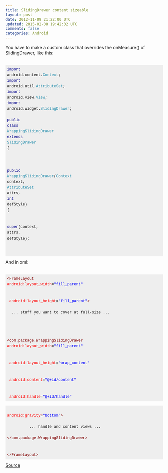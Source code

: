 ```yaml
---
title: SlidingDrawer content sizeable
layout: post
date: 2012-11-09 21:22:00 UTC
updated: 2015-02-08 19:42:32 UTC
comments: false
categories: Android
---
```

You have to make a custom class that overrides the onMeasure() of SlidingDrawer, like this:<br /><br /><pre class="default prettyprint" style="background-color: #eeeeee; border: 0px; font-family: Consolas, Menlo, Monaco, 'Lucida Console', 'Liberation Mono', 'DejaVu Sans Mono', 'Bitstream Vera Sans Mono', 'Courier New', monospace, serif; font-size: 14px; line-height: 18px; margin-bottom: 10px; max-height: 600px; overflow: auto; padding: 5px; text-align: left; vertical-align: baseline; width: auto;"><code style="border: 0px; font-family: Consolas, Menlo, Monaco, 'Lucida Console', 'Liberation Mono', 'DejaVu Sans Mono', 'Bitstream Vera Sans Mono', 'Courier New', monospace, serif; margin: 0px; padding: 0px; vertical-align: baseline;"><span class="kwd" style="background-color: transparent; border: 0px; color: darkblue; margin: 0px; padding: 0px; vertical-align: baseline;">import</span><span class="pln" style="background-color: transparent; border: 0px; margin: 0px; padding: 0px; vertical-align: baseline;"> android</span><span class="pun" style="background-color: transparent; border: 0px; margin: 0px; padding: 0px; vertical-align: baseline;">.</span><span class="pln" style="background-color: transparent; border: 0px; margin: 0px; padding: 0px; vertical-align: baseline;">content</span><span class="pun" style="background-color: transparent; border: 0px; margin: 0px; padding: 0px; vertical-align: baseline;">.</span><span class="typ" style="background-color: transparent; border: 0px; color: #2b91af; margin: 0px; padding: 0px; vertical-align: baseline;">Context</span><span class="pun" style="background-color: transparent; border: 0px; margin: 0px; padding: 0px; vertical-align: baseline;">;</span><span class="pln" style="background-color: transparent; border: 0px; margin: 0px; padding: 0px; vertical-align: baseline;"><br /></span><span class="kwd" style="background-color: transparent; border: 0px; color: darkblue; margin: 0px; padding: 0px; vertical-align: baseline;">import</span><span class="pln" style="background-color: transparent; border: 0px; margin: 0px; padding: 0px; vertical-align: baseline;"> android</span><span class="pun" style="background-color: transparent; border: 0px; margin: 0px; padding: 0px; vertical-align: baseline;">.</span><span class="pln" style="background-color: transparent; border: 0px; margin: 0px; padding: 0px; vertical-align: baseline;">util</span><span class="pun" style="background-color: transparent; border: 0px; margin: 0px; padding: 0px; vertical-align: baseline;">.</span><span class="typ" style="background-color: transparent; border: 0px; color: #2b91af; margin: 0px; padding: 0px; vertical-align: baseline;">AttributeSet</span><span class="pun" style="background-color: transparent; border: 0px; margin: 0px; padding: 0px; vertical-align: baseline;">;</span><span class="pln" style="background-color: transparent; border: 0px; margin: 0px; padding: 0px; vertical-align: baseline;"><br /></span><span class="kwd" style="background-color: transparent; border: 0px; color: darkblue; margin: 0px; padding: 0px; vertical-align: baseline;">import</span><span class="pln" style="background-color: transparent; border: 0px; margin: 0px; padding: 0px; vertical-align: baseline;"> android</span><span class="pun" style="background-color: transparent; border: 0px; margin: 0px; padding: 0px; vertical-align: baseline;">.</span><span class="pln" style="background-color: transparent; border: 0px; margin: 0px; padding: 0px; vertical-align: baseline;">view</span><span class="pun" style="background-color: transparent; border: 0px; margin: 0px; padding: 0px; vertical-align: baseline;">.</span><span class="typ" style="background-color: transparent; border: 0px; color: #2b91af; margin: 0px; padding: 0px; vertical-align: baseline;">View</span><span class="pun" style="background-color: transparent; border: 0px; margin: 0px; padding: 0px; vertical-align: baseline;">;</span><span class="pln" style="background-color: transparent; border: 0px; margin: 0px; padding: 0px; vertical-align: baseline;"><br /></span><span class="kwd" style="background-color: transparent; border: 0px; color: darkblue; margin: 0px; padding: 0px; vertical-align: baseline;">import</span><span class="pln" style="background-color: transparent; border: 0px; margin: 0px; padding: 0px; vertical-align: baseline;"> android</span><span class="pun" style="background-color: transparent; border: 0px; margin: 0px; padding: 0px; vertical-align: baseline;">.</span><span class="pln" style="background-color: transparent; border: 0px; margin: 0px; padding: 0px; vertical-align: baseline;">widget</span><span class="pun" style="background-color: transparent; border: 0px; margin: 0px; padding: 0px; vertical-align: baseline;">.</span><span class="typ" style="background-color: transparent; border: 0px; color: #2b91af; margin: 0px; padding: 0px; vertical-align: baseline;">SlidingDrawer</span><span class="pun" style="background-color: transparent; border: 0px; margin: 0px; padding: 0px; vertical-align: baseline;">;</span><span class="pln" style="background-color: transparent; border: 0px; margin: 0px; padding: 0px; vertical-align: baseline;"><br /><br /></span><span class="kwd" style="background-color: transparent; border: 0px; color: darkblue; margin: 0px; padding: 0px; vertical-align: baseline;">public</span><span class="pln" style="background-color: transparent; border: 0px; margin: 0px; padding: 0px; vertical-align: baseline;"> </span><span class="kwd" style="background-color: transparent; border: 0px; color: darkblue; margin: 0px; padding: 0px; vertical-align: baseline;">class</span><span class="pln" style="background-color: transparent; border: 0px; margin: 0px; padding: 0px; vertical-align: baseline;"> </span><span class="typ" style="background-color: transparent; border: 0px; color: #2b91af; margin: 0px; padding: 0px; vertical-align: baseline;">WrappingSlidingDrawer</span><span class="pln" style="background-color: transparent; border: 0px; margin: 0px; padding: 0px; vertical-align: baseline;"> </span><span class="kwd" style="background-color: transparent; border: 0px; color: darkblue; margin: 0px; padding: 0px; vertical-align: baseline;">extends</span><span class="pln" style="background-color: transparent; border: 0px; margin: 0px; padding: 0px; vertical-align: baseline;"> </span><span class="typ" style="background-color: transparent; border: 0px; color: #2b91af; margin: 0px; padding: 0px; vertical-align: baseline;">SlidingDrawer</span><span class="pln" style="background-color: transparent; border: 0px; margin: 0px; padding: 0px; vertical-align: baseline;"> </span><span class="pun" style="background-color: transparent; border: 0px; margin: 0px; padding: 0px; vertical-align: baseline;">{</span><span class="pln" style="background-color: transparent; border: 0px; margin: 0px; padding: 0px; vertical-align: baseline;"><br /><br />&nbsp; &nbsp; </span><span class="kwd" style="background-color: transparent; border: 0px; color: darkblue; margin: 0px; padding: 0px; vertical-align: baseline;">public</span><span class="pln" style="background-color: transparent; border: 0px; margin: 0px; padding: 0px; vertical-align: baseline;"> </span><span class="typ" style="background-color: transparent; border: 0px; color: #2b91af; margin: 0px; padding: 0px; vertical-align: baseline;">WrappingSlidingDrawer</span><span class="pun" style="background-color: transparent; border: 0px; margin: 0px; padding: 0px; vertical-align: baseline;">(</span><span class="typ" style="background-color: transparent; border: 0px; color: #2b91af; margin: 0px; padding: 0px; vertical-align: baseline;">Context</span><span class="pln" style="background-color: transparent; border: 0px; margin: 0px; padding: 0px; vertical-align: baseline;"> context</span><span class="pun" style="background-color: transparent; border: 0px; margin: 0px; padding: 0px; vertical-align: baseline;">,</span><span class="pln" style="background-color: transparent; border: 0px; margin: 0px; padding: 0px; vertical-align: baseline;"> </span><span class="typ" style="background-color: transparent; border: 0px; color: #2b91af; margin: 0px; padding: 0px; vertical-align: baseline;">AttributeSet</span><span class="pln" style="background-color: transparent; border: 0px; margin: 0px; padding: 0px; vertical-align: baseline;"> attrs</span><span class="pun" style="background-color: transparent; border: 0px; margin: 0px; padding: 0px; vertical-align: baseline;">,</span><span class="pln" style="background-color: transparent; border: 0px; margin: 0px; padding: 0px; vertical-align: baseline;"> </span><span class="kwd" style="background-color: transparent; border: 0px; color: darkblue; margin: 0px; padding: 0px; vertical-align: baseline;">int</span><span class="pln" style="background-color: transparent; border: 0px; margin: 0px; padding: 0px; vertical-align: baseline;"> defStyle</span><span class="pun" style="background-color: transparent; border: 0px; margin: 0px; padding: 0px; vertical-align: baseline;">)</span><span class="pln" style="background-color: transparent; border: 0px; margin: 0px; padding: 0px; vertical-align: baseline;"> </span><span class="pun" style="background-color: transparent; border: 0px; margin: 0px; padding: 0px; vertical-align: baseline;">{</span><span class="pln" style="background-color: transparent; border: 0px; margin: 0px; padding: 0px; vertical-align: baseline;"><br />&nbsp; &nbsp; &nbsp; &nbsp; </span><span class="kwd" style="background-color: transparent; border: 0px; color: darkblue; margin: 0px; padding: 0px; vertical-align: baseline;">super</span><span class="pun" style="background-color: transparent; border: 0px; margin: 0px; padding: 0px; vertical-align: baseline;">(</span><span class="pln" style="background-color: transparent; border: 0px; margin: 0px; padding: 0px; vertical-align: baseline;">context</span><span class="pun" style="background-color: transparent; border: 0px; margin: 0px; padding: 0px; vertical-align: baseline;">,</span><span class="pln" style="background-color: transparent; border: 0px; margin: 0px; padding: 0px; vertical-align: baseline;"> attrs</span><span class="pun" style="background-color: transparent; border: 0px; margin: 0px; padding: 0px; vertical-align: baseline;">,</span><span class="pln" style="background-color: transparent; border: 0px; margin: 0px; padding: 0px; vertical-align: baseline;"> defStyle</span><span class="pun" style="background-color: transparent; border: 0px; margin: 0px; padding: 0px; vertical-align: baseline;">);</span><span class="pln" style="background-color: transparent; border: 0px; margin: 0px; padding: 0px; vertical-align: baseline;"><br /><br />&nbsp; &nbsp; &nbsp; &nbsp; </span><span class="kwd" style="background-color: transparent; border: 0px; color: darkblue; margin: 0px; padding: 0px; vertical-align: baseline;">int</span><span class="pln" style="background-color: transparent; border: 0px; margin: 0px; padding: 0px; vertical-align: baseline;"> orientation </span><span class="pun" style="background-color: transparent; border: 0px; margin: 0px; padding: 0px; vertical-align: baseline;">=</span><span class="pln" style="background-color: transparent; border: 0px; margin: 0px; padding: 0px; vertical-align: baseline;"> attrs</span><span class="pun" style="background-color: transparent; border: 0px; margin: 0px; padding: 0px; vertical-align: baseline;">.</span><span class="pln" style="background-color: transparent; border: 0px; margin: 0px; padding: 0px; vertical-align: baseline;">getAttributeIntValue</span><span class="pun" style="background-color: transparent; border: 0px; margin: 0px; padding: 0px; vertical-align: baseline;">(</span><span class="str" style="background-color: transparent; border: 0px; color: maroon; margin: 0px; padding: 0px; vertical-align: baseline;">"android"</span><span class="pun" style="background-color: transparent; border: 0px; margin: 0px; padding: 0px; vertical-align: baseline;">,</span><span class="pln" style="background-color: transparent; border: 0px; margin: 0px; padding: 0px; vertical-align: baseline;"> </span><span class="str" style="background-color: transparent; border: 0px; color: maroon; margin: 0px; padding: 0px; vertical-align: baseline;">"orientation"</span><span class="pun" style="background-color: transparent; border: 0px; margin: 0px; padding: 0px; vertical-align: baseline;">,</span><span class="pln" style="background-color: transparent; border: 0px; margin: 0px; padding: 0px; vertical-align: baseline;"> ORIENTATION_VERTICAL</span><span class="pun" style="background-color: transparent; border: 0px; margin: 0px; padding: 0px; vertical-align: baseline;">);</span><span class="pln" style="background-color: transparent; border: 0px; margin: 0px; padding: 0px; vertical-align: baseline;"><br />&nbsp; &nbsp; &nbsp; &nbsp; mTopOffset </span><span class="pun" style="background-color: transparent; border: 0px; margin: 0px; padding: 0px; vertical-align: baseline;">=</span><span class="pln" style="background-color: transparent; border: 0px; margin: 0px; padding: 0px; vertical-align: baseline;"> attrs</span><span class="pun" style="background-color: transparent; border: 0px; margin: 0px; padding: 0px; vertical-align: baseline;">.</span><span class="pln" style="background-color: transparent; border: 0px; margin: 0px; padding: 0px; vertical-align: baseline;">getAttributeIntValue</span><span class="pun" style="background-color: transparent; border: 0px; margin: 0px; padding: 0px; vertical-align: baseline;">(</span><span class="str" style="background-color: transparent; border: 0px; color: maroon; margin: 0px; padding: 0px; vertical-align: baseline;">"android"</span><span class="pun" style="background-color: transparent; border: 0px; margin: 0px; padding: 0px; vertical-align: baseline;">,</span><span class="pln" style="background-color: transparent; border: 0px; margin: 0px; padding: 0px; vertical-align: baseline;"> </span><span class="str" style="background-color: transparent; border: 0px; color: maroon; margin: 0px; padding: 0px; vertical-align: baseline;">"topOffset"</span><span class="pun" style="background-color: transparent; border: 0px; margin: 0px; padding: 0px; vertical-align: baseline;">,</span><span class="pln" style="background-color: transparent; border: 0px; margin: 0px; padding: 0px; vertical-align: baseline;"> </span><span class="lit" style="background-color: transparent; border: 0px; color: maroon; margin: 0px; padding: 0px; vertical-align: baseline;">0</span><span class="pun" style="background-color: transparent; border: 0px; margin: 0px; padding: 0px; vertical-align: baseline;">);</span><span class="pln" style="background-color: transparent; border: 0px; margin: 0px; padding: 0px; vertical-align: baseline;"><br />&nbsp; &nbsp; &nbsp; &nbsp; mVertical </span><span class="pun" style="background-color: transparent; border: 0px; margin: 0px; padding: 0px; vertical-align: baseline;">=</span><span class="pln" style="background-color: transparent; border: 0px; margin: 0px; padding: 0px; vertical-align: baseline;"> </span><span class="pun" style="background-color: transparent; border: 0px; margin: 0px; padding: 0px; vertical-align: baseline;">(</span><span class="pln" style="background-color: transparent; border: 0px; margin: 0px; padding: 0px; vertical-align: baseline;">orientation </span><span class="pun" style="background-color: transparent; border: 0px; margin: 0px; padding: 0px; vertical-align: baseline;">==</span><span class="pln" style="background-color: transparent; border: 0px; margin: 0px; padding: 0px; vertical-align: baseline;"> </span><span class="typ" style="background-color: transparent; border: 0px; color: #2b91af; margin: 0px; padding: 0px; vertical-align: baseline;">SlidingDrawer</span><span class="pun" style="background-color: transparent; border: 0px; margin: 0px; padding: 0px; vertical-align: baseline;">.</span><span class="pln" style="background-color: transparent; border: 0px; margin: 0px; padding: 0px; vertical-align: baseline;">ORIENTATION_VERTICAL</span><span class="pun" style="background-color: transparent; border: 0px; margin: 0px; padding: 0px; vertical-align: baseline;">);</span><span class="pln" style="background-color: transparent; border: 0px; margin: 0px; padding: 0px; vertical-align: baseline;"><br />&nbsp; &nbsp; </span><span class="pun" style="background-color: transparent; border: 0px; margin: 0px; padding: 0px; vertical-align: baseline;">}</span><span class="pln" style="background-color: transparent; border: 0px; margin: 0px; padding: 0px; vertical-align: baseline;"><br /><br />&nbsp; &nbsp; </span><span class="kwd" style="background-color: transparent; border: 0px; color: darkblue; margin: 0px; padding: 0px; vertical-align: baseline;">public</span><span class="pln" style="background-color: transparent; border: 0px; margin: 0px; padding: 0px; vertical-align: baseline;"> </span><span class="typ" style="background-color: transparent; border: 0px; color: #2b91af; margin: 0px; padding: 0px; vertical-align: baseline;">WrappingSlidingDrawer</span><span class="pun" style="background-color: transparent; border: 0px; margin: 0px; padding: 0px; vertical-align: baseline;">(</span><span class="typ" style="background-color: transparent; border: 0px; color: #2b91af; margin: 0px; padding: 0px; vertical-align: baseline;">Context</span><span class="pln" style="background-color: transparent; border: 0px; margin: 0px; padding: 0px; vertical-align: baseline;"> context</span><span class="pun" style="background-color: transparent; border: 0px; margin: 0px; padding: 0px; vertical-align: baseline;">,</span><span class="pln" style="background-color: transparent; border: 0px; margin: 0px; padding: 0px; vertical-align: baseline;"> </span><span class="typ" style="background-color: transparent; border: 0px; color: #2b91af; margin: 0px; padding: 0px; vertical-align: baseline;">AttributeSet</span><span class="pln" style="background-color: transparent; border: 0px; margin: 0px; padding: 0px; vertical-align: baseline;"> attrs</span><span class="pun" style="background-color: transparent; border: 0px; margin: 0px; padding: 0px; vertical-align: baseline;">)</span><span class="pln" style="background-color: transparent; border: 0px; margin: 0px; padding: 0px; vertical-align: baseline;"> </span><span class="pun" style="background-color: transparent; border: 0px; margin: 0px; padding: 0px; vertical-align: baseline;">{</span><span class="pln" style="background-color: transparent; border: 0px; margin: 0px; padding: 0px; vertical-align: baseline;"><br />&nbsp; &nbsp; &nbsp; &nbsp; </span><span class="kwd" style="background-color: transparent; border: 0px; color: darkblue; margin: 0px; padding: 0px; vertical-align: baseline;">super</span><span class="pun" style="background-color: transparent; border: 0px; margin: 0px; padding: 0px; vertical-align: baseline;">(</span><span class="pln" style="background-color: transparent; border: 0px; margin: 0px; padding: 0px; vertical-align: baseline;">context</span><span class="pun" style="background-color: transparent; border: 0px; margin: 0px; padding: 0px; vertical-align: baseline;">,</span><span class="pln" style="background-color: transparent; border: 0px; margin: 0px; padding: 0px; vertical-align: baseline;"> attrs</span><span class="pun" style="background-color: transparent; border: 0px; margin: 0px; padding: 0px; vertical-align: baseline;">);</span><span class="pln" style="background-color: transparent; border: 0px; margin: 0px; padding: 0px; vertical-align: baseline;"><br /><br />&nbsp; &nbsp; &nbsp; &nbsp; </span><span class="kwd" style="background-color: transparent; border: 0px; color: darkblue; margin: 0px; padding: 0px; vertical-align: baseline;">int</span><span class="pln" style="background-color: transparent; border: 0px; margin: 0px; padding: 0px; vertical-align: baseline;"> orientation </span><span class="pun" style="background-color: transparent; border: 0px; margin: 0px; padding: 0px; vertical-align: baseline;">=</span><span class="pln" style="background-color: transparent; border: 0px; margin: 0px; padding: 0px; vertical-align: baseline;"> attrs</span><span class="pun" style="background-color: transparent; border: 0px; margin: 0px; padding: 0px; vertical-align: baseline;">.</span><span class="pln" style="background-color: transparent; border: 0px; margin: 0px; padding: 0px; vertical-align: baseline;">getAttributeIntValue</span><span class="pun" style="background-color: transparent; border: 0px; margin: 0px; padding: 0px; vertical-align: baseline;">(</span><span class="str" style="background-color: transparent; border: 0px; color: maroon; margin: 0px; padding: 0px; vertical-align: baseline;">"android"</span><span class="pun" style="background-color: transparent; border: 0px; margin: 0px; padding: 0px; vertical-align: baseline;">,</span><span class="pln" style="background-color: transparent; border: 0px; margin: 0px; padding: 0px; vertical-align: baseline;"> </span><span class="str" style="background-color: transparent; border: 0px; color: maroon; margin: 0px; padding: 0px; vertical-align: baseline;">"orientation"</span><span class="pun" style="background-color: transparent; border: 0px; margin: 0px; padding: 0px; vertical-align: baseline;">,</span><span class="pln" style="background-color: transparent; border: 0px; margin: 0px; padding: 0px; vertical-align: baseline;"> ORIENTATION_VERTICAL</span><span class="pun" style="background-color: transparent; border: 0px; margin: 0px; padding: 0px; vertical-align: baseline;">);</span><span class="pln" style="background-color: transparent; border: 0px; margin: 0px; padding: 0px; vertical-align: baseline;"><br />&nbsp; &nbsp; &nbsp; &nbsp; mTopOffset </span><span class="pun" style="background-color: transparent; border: 0px; margin: 0px; padding: 0px; vertical-align: baseline;">=</span><span class="pln" style="background-color: transparent; border: 0px; margin: 0px; padding: 0px; vertical-align: baseline;"> attrs</span><span class="pun" style="background-color: transparent; border: 0px; margin: 0px; padding: 0px; vertical-align: baseline;">.</span><span class="pln" style="background-color: transparent; border: 0px; margin: 0px; padding: 0px; vertical-align: baseline;">getAttributeIntValue</span><span class="pun" style="background-color: transparent; border: 0px; margin: 0px; padding: 0px; vertical-align: baseline;">(</span><span class="str" style="background-color: transparent; border: 0px; color: maroon; margin: 0px; padding: 0px; vertical-align: baseline;">"android"</span><span class="pun" style="background-color: transparent; border: 0px; margin: 0px; padding: 0px; vertical-align: baseline;">,</span><span class="pln" style="background-color: transparent; border: 0px; margin: 0px; padding: 0px; vertical-align: baseline;"> </span><span class="str" style="background-color: transparent; border: 0px; color: maroon; margin: 0px; padding: 0px; vertical-align: baseline;">"topOffset"</span><span class="pun" style="background-color: transparent; border: 0px; margin: 0px; padding: 0px; vertical-align: baseline;">,</span><span class="pln" style="background-color: transparent; border: 0px; margin: 0px; padding: 0px; vertical-align: baseline;"> </span><span class="lit" style="background-color: transparent; border: 0px; color: maroon; margin: 0px; padding: 0px; vertical-align: baseline;">0</span><span class="pun" style="background-color: transparent; border: 0px; margin: 0px; padding: 0px; vertical-align: baseline;">);</span><span class="pln" style="background-color: transparent; border: 0px; margin: 0px; padding: 0px; vertical-align: baseline;"><br />&nbsp; &nbsp; &nbsp; &nbsp; mVertical </span><span class="pun" style="background-color: transparent; border: 0px; margin: 0px; padding: 0px; vertical-align: baseline;">=</span><span class="pln" style="background-color: transparent; border: 0px; margin: 0px; padding: 0px; vertical-align: baseline;"> </span><span class="pun" style="background-color: transparent; border: 0px; margin: 0px; padding: 0px; vertical-align: baseline;">(</span><span class="pln" style="background-color: transparent; border: 0px; margin: 0px; padding: 0px; vertical-align: baseline;">orientation </span><span class="pun" style="background-color: transparent; border: 0px; margin: 0px; padding: 0px; vertical-align: baseline;">==</span><span class="pln" style="background-color: transparent; border: 0px; margin: 0px; padding: 0px; vertical-align: baseline;"> </span><span class="typ" style="background-color: transparent; border: 0px; color: #2b91af; margin: 0px; padding: 0px; vertical-align: baseline;">SlidingDrawer</span><span class="pun" style="background-color: transparent; border: 0px; margin: 0px; padding: 0px; vertical-align: baseline;">.</span><span class="pln" style="background-color: transparent; border: 0px; margin: 0px; padding: 0px; vertical-align: baseline;">ORIENTATION_VERTICAL</span><span class="pun" style="background-color: transparent; border: 0px; margin: 0px; padding: 0px; vertical-align: baseline;">);</span><span class="pln" style="background-color: transparent; border: 0px; margin: 0px; padding: 0px; vertical-align: baseline;"><br />&nbsp; &nbsp; </span><span class="pun" style="background-color: transparent; border: 0px; margin: 0px; padding: 0px; vertical-align: baseline;">}</span><span class="pln" style="background-color: transparent; border: 0px; margin: 0px; padding: 0px; vertical-align: baseline;"><br /><br />&nbsp; &nbsp; </span><span class="lit" style="background-color: transparent; border: 0px; color: maroon; margin: 0px; padding: 0px; vertical-align: baseline;">@Override</span><span class="pln" style="background-color: transparent; border: 0px; margin: 0px; padding: 0px; vertical-align: baseline;"><br />&nbsp; &nbsp; </span><span class="kwd" style="background-color: transparent; border: 0px; color: darkblue; margin: 0px; padding: 0px; vertical-align: baseline;">protected</span><span class="pln" style="background-color: transparent; border: 0px; margin: 0px; padding: 0px; vertical-align: baseline;"> </span><span class="kwd" style="background-color: transparent; border: 0px; color: darkblue; margin: 0px; padding: 0px; vertical-align: baseline;">void</span><span class="pln" style="background-color: transparent; border: 0px; margin: 0px; padding: 0px; vertical-align: baseline;"> onMeasure</span><span class="pun" style="background-color: transparent; border: 0px; margin: 0px; padding: 0px; vertical-align: baseline;">(</span><span class="kwd" style="background-color: transparent; border: 0px; color: darkblue; margin: 0px; padding: 0px; vertical-align: baseline;">int</span><span class="pln" style="background-color: transparent; border: 0px; margin: 0px; padding: 0px; vertical-align: baseline;"> widthMeasureSpec</span><span class="pun" style="background-color: transparent; border: 0px; margin: 0px; padding: 0px; vertical-align: baseline;">,</span><span class="pln" style="background-color: transparent; border: 0px; margin: 0px; padding: 0px; vertical-align: baseline;"> </span><span class="kwd" style="background-color: transparent; border: 0px; color: darkblue; margin: 0px; padding: 0px; vertical-align: baseline;">int</span><span class="pln" style="background-color: transparent; border: 0px; margin: 0px; padding: 0px; vertical-align: baseline;"> heightMeasureSpec</span><span class="pun" style="background-color: transparent; border: 0px; margin: 0px; padding: 0px; vertical-align: baseline;">)</span><span class="pln" style="background-color: transparent; border: 0px; margin: 0px; padding: 0px; vertical-align: baseline;"> </span><span class="pun" style="background-color: transparent; border: 0px; margin: 0px; padding: 0px; vertical-align: baseline;">{</span><span class="pln" style="background-color: transparent; border: 0px; margin: 0px; padding: 0px; vertical-align: baseline;"><br /><br />&nbsp; &nbsp; &nbsp; &nbsp; </span><span class="kwd" style="background-color: transparent; border: 0px; color: darkblue; margin: 0px; padding: 0px; vertical-align: baseline;">int</span><span class="pln" style="background-color: transparent; border: 0px; margin: 0px; padding: 0px; vertical-align: baseline;"> widthSpecMode </span><span class="pun" style="background-color: transparent; border: 0px; margin: 0px; padding: 0px; vertical-align: baseline;">=</span><span class="pln" style="background-color: transparent; border: 0px; margin: 0px; padding: 0px; vertical-align: baseline;"> </span><span class="typ" style="background-color: transparent; border: 0px; color: #2b91af; margin: 0px; padding: 0px; vertical-align: baseline;">MeasureSpec</span><span class="pun" style="background-color: transparent; border: 0px; margin: 0px; padding: 0px; vertical-align: baseline;">.</span><span class="pln" style="background-color: transparent; border: 0px; margin: 0px; padding: 0px; vertical-align: baseline;">getMode</span><span class="pun" style="background-color: transparent; border: 0px; margin: 0px; padding: 0px; vertical-align: baseline;">(</span><span class="pln" style="background-color: transparent; border: 0px; margin: 0px; padding: 0px; vertical-align: baseline;">widthMeasureSpec</span><span class="pun" style="background-color: transparent; border: 0px; margin: 0px; padding: 0px; vertical-align: baseline;">);</span><span class="pln" style="background-color: transparent; border: 0px; margin: 0px; padding: 0px; vertical-align: baseline;"><br />&nbsp; &nbsp; &nbsp; &nbsp; </span><span class="kwd" style="background-color: transparent; border: 0px; color: darkblue; margin: 0px; padding: 0px; vertical-align: baseline;">int</span><span class="pln" style="background-color: transparent; border: 0px; margin: 0px; padding: 0px; vertical-align: baseline;"> widthSpecSize </span><span class="pun" style="background-color: transparent; border: 0px; margin: 0px; padding: 0px; vertical-align: baseline;">=</span><span class="pln" style="background-color: transparent; border: 0px; margin: 0px; padding: 0px; vertical-align: baseline;"> &nbsp;</span><span class="typ" style="background-color: transparent; border: 0px; color: #2b91af; margin: 0px; padding: 0px; vertical-align: baseline;">MeasureSpec</span><span class="pun" style="background-color: transparent; border: 0px; margin: 0px; padding: 0px; vertical-align: baseline;">.</span><span class="pln" style="background-color: transparent; border: 0px; margin: 0px; padding: 0px; vertical-align: baseline;">getSize</span><span class="pun" style="background-color: transparent; border: 0px; margin: 0px; padding: 0px; vertical-align: baseline;">(</span><span class="pln" style="background-color: transparent; border: 0px; margin: 0px; padding: 0px; vertical-align: baseline;">widthMeasureSpec</span><span class="pun" style="background-color: transparent; border: 0px; margin: 0px; padding: 0px; vertical-align: baseline;">);</span><span class="pln" style="background-color: transparent; border: 0px; margin: 0px; padding: 0px; vertical-align: baseline;"><br /><br />&nbsp; &nbsp; &nbsp; &nbsp; </span><span class="kwd" style="background-color: transparent; border: 0px; color: darkblue; margin: 0px; padding: 0px; vertical-align: baseline;">int</span><span class="pln" style="background-color: transparent; border: 0px; margin: 0px; padding: 0px; vertical-align: baseline;"> heightSpecMode </span><span class="pun" style="background-color: transparent; border: 0px; margin: 0px; padding: 0px; vertical-align: baseline;">=</span><span class="pln" style="background-color: transparent; border: 0px; margin: 0px; padding: 0px; vertical-align: baseline;"> </span><span class="typ" style="background-color: transparent; border: 0px; color: #2b91af; margin: 0px; padding: 0px; vertical-align: baseline;">MeasureSpec</span><span class="pun" style="background-color: transparent; border: 0px; margin: 0px; padding: 0px; vertical-align: baseline;">.</span><span class="pln" style="background-color: transparent; border: 0px; margin: 0px; padding: 0px; vertical-align: baseline;">getMode</span><span class="pun" style="background-color: transparent; border: 0px; margin: 0px; padding: 0px; vertical-align: baseline;">(</span><span class="pln" style="background-color: transparent; border: 0px; margin: 0px; padding: 0px; vertical-align: baseline;">heightMeasureSpec</span><span class="pun" style="background-color: transparent; border: 0px; margin: 0px; padding: 0px; vertical-align: baseline;">);</span><span class="pln" style="background-color: transparent; border: 0px; margin: 0px; padding: 0px; vertical-align: baseline;"><br />&nbsp; &nbsp; &nbsp; &nbsp; </span><span class="kwd" style="background-color: transparent; border: 0px; color: darkblue; margin: 0px; padding: 0px; vertical-align: baseline;">int</span><span class="pln" style="background-color: transparent; border: 0px; margin: 0px; padding: 0px; vertical-align: baseline;"> heightSpecSize </span><span class="pun" style="background-color: transparent; border: 0px; margin: 0px; padding: 0px; vertical-align: baseline;">=</span><span class="pln" style="background-color: transparent; border: 0px; margin: 0px; padding: 0px; vertical-align: baseline;"> &nbsp;</span><span class="typ" style="background-color: transparent; border: 0px; color: #2b91af; margin: 0px; padding: 0px; vertical-align: baseline;">MeasureSpec</span><span class="pun" style="background-color: transparent; border: 0px; margin: 0px; padding: 0px; vertical-align: baseline;">.</span><span class="pln" style="background-color: transparent; border: 0px; margin: 0px; padding: 0px; vertical-align: baseline;">getSize</span><span class="pun" style="background-color: transparent; border: 0px; margin: 0px; padding: 0px; vertical-align: baseline;">(</span><span class="pln" style="background-color: transparent; border: 0px; margin: 0px; padding: 0px; vertical-align: baseline;">heightMeasureSpec</span><span class="pun" style="background-color: transparent; border: 0px; margin: 0px; padding: 0px; vertical-align: baseline;">);</span><span class="pln" style="background-color: transparent; border: 0px; margin: 0px; padding: 0px; vertical-align: baseline;"><br /><br />&nbsp; &nbsp; &nbsp; &nbsp; </span><span class="kwd" style="background-color: transparent; border: 0px; color: darkblue; margin: 0px; padding: 0px; vertical-align: baseline;">if</span><span class="pln" style="background-color: transparent; border: 0px; margin: 0px; padding: 0px; vertical-align: baseline;"> </span><span class="pun" style="background-color: transparent; border: 0px; margin: 0px; padding: 0px; vertical-align: baseline;">(</span><span class="pln" style="background-color: transparent; border: 0px; margin: 0px; padding: 0px; vertical-align: baseline;">widthSpecMode </span><span class="pun" style="background-color: transparent; border: 0px; margin: 0px; padding: 0px; vertical-align: baseline;">==</span><span class="pln" style="background-color: transparent; border: 0px; margin: 0px; padding: 0px; vertical-align: baseline;"> </span><span class="typ" style="background-color: transparent; border: 0px; color: #2b91af; margin: 0px; padding: 0px; vertical-align: baseline;">MeasureSpec</span><span class="pun" style="background-color: transparent; border: 0px; margin: 0px; padding: 0px; vertical-align: baseline;">.</span><span class="pln" style="background-color: transparent; border: 0px; margin: 0px; padding: 0px; vertical-align: baseline;">UNSPECIFIED </span><span class="pun" style="background-color: transparent; border: 0px; margin: 0px; padding: 0px; vertical-align: baseline;">||</span><span class="pln" style="background-color: transparent; border: 0px; margin: 0px; padding: 0px; vertical-align: baseline;"> heightSpecMode </span><span class="pun" style="background-color: transparent; border: 0px; margin: 0px; padding: 0px; vertical-align: baseline;">==</span><span class="pln" style="background-color: transparent; border: 0px; margin: 0px; padding: 0px; vertical-align: baseline;"> </span><span class="typ" style="background-color: transparent; border: 0px; color: #2b91af; margin: 0px; padding: 0px; vertical-align: baseline;">MeasureSpec</span><span class="pun" style="background-color: transparent; border: 0px; margin: 0px; padding: 0px; vertical-align: baseline;">.</span><span class="pln" style="background-color: transparent; border: 0px; margin: 0px; padding: 0px; vertical-align: baseline;">UNSPECIFIED</span><span class="pun" style="background-color: transparent; border: 0px; margin: 0px; padding: 0px; vertical-align: baseline;">)</span><span class="pln" style="background-color: transparent; border: 0px; margin: 0px; padding: 0px; vertical-align: baseline;"> </span><span class="pun" style="background-color: transparent; border: 0px; margin: 0px; padding: 0px; vertical-align: baseline;">{</span><span class="pln" style="background-color: transparent; border: 0px; margin: 0px; padding: 0px; vertical-align: baseline;"><br />&nbsp; &nbsp; &nbsp; &nbsp; &nbsp; &nbsp; </span><span class="kwd" style="background-color: transparent; border: 0px; color: darkblue; margin: 0px; padding: 0px; vertical-align: baseline;">throw</span><span class="pln" style="background-color: transparent; border: 0px; margin: 0px; padding: 0px; vertical-align: baseline;"> </span><span class="kwd" style="background-color: transparent; border: 0px; color: darkblue; margin: 0px; padding: 0px; vertical-align: baseline;">new</span><span class="pln" style="background-color: transparent; border: 0px; margin: 0px; padding: 0px; vertical-align: baseline;"> </span><span class="typ" style="background-color: transparent; border: 0px; color: #2b91af; margin: 0px; padding: 0px; vertical-align: baseline;">RuntimeException</span><span class="pun" style="background-color: transparent; border: 0px; margin: 0px; padding: 0px; vertical-align: baseline;">(</span><span class="str" style="background-color: transparent; border: 0px; color: maroon; margin: 0px; padding: 0px; vertical-align: baseline;">"SlidingDrawer cannot have UNSPECIFIED dimensions"</span><span class="pun" style="background-color: transparent; border: 0px; margin: 0px; padding: 0px; vertical-align: baseline;">);</span><span class="pln" style="background-color: transparent; border: 0px; margin: 0px; padding: 0px; vertical-align: baseline;"><br />&nbsp; &nbsp; &nbsp; &nbsp; </span><span class="pun" style="background-color: transparent; border: 0px; margin: 0px; padding: 0px; vertical-align: baseline;">}</span><span class="pln" style="background-color: transparent; border: 0px; margin: 0px; padding: 0px; vertical-align: baseline;"><br /><br />&nbsp; &nbsp; &nbsp; &nbsp; </span><span class="kwd" style="background-color: transparent; border: 0px; color: darkblue; margin: 0px; padding: 0px; vertical-align: baseline;">final</span><span class="pln" style="background-color: transparent; border: 0px; margin: 0px; padding: 0px; vertical-align: baseline;"> </span><span class="typ" style="background-color: transparent; border: 0px; color: #2b91af; margin: 0px; padding: 0px; vertical-align: baseline;">View</span><span class="pln" style="background-color: transparent; border: 0px; margin: 0px; padding: 0px; vertical-align: baseline;"> handle </span><span class="pun" style="background-color: transparent; border: 0px; margin: 0px; padding: 0px; vertical-align: baseline;">=</span><span class="pln" style="background-color: transparent; border: 0px; margin: 0px; padding: 0px; vertical-align: baseline;"> getHandle</span><span class="pun" style="background-color: transparent; border: 0px; margin: 0px; padding: 0px; vertical-align: baseline;">();</span><span class="pln" style="background-color: transparent; border: 0px; margin: 0px; padding: 0px; vertical-align: baseline;"><br />&nbsp; &nbsp; &nbsp; &nbsp; </span><span class="kwd" style="background-color: transparent; border: 0px; color: darkblue; margin: 0px; padding: 0px; vertical-align: baseline;">final</span><span class="pln" style="background-color: transparent; border: 0px; margin: 0px; padding: 0px; vertical-align: baseline;"> </span><span class="typ" style="background-color: transparent; border: 0px; color: #2b91af; margin: 0px; padding: 0px; vertical-align: baseline;">View</span><span class="pln" style="background-color: transparent; border: 0px; margin: 0px; padding: 0px; vertical-align: baseline;"> content </span><span class="pun" style="background-color: transparent; border: 0px; margin: 0px; padding: 0px; vertical-align: baseline;">=</span><span class="pln" style="background-color: transparent; border: 0px; margin: 0px; padding: 0px; vertical-align: baseline;"> getContent</span><span class="pun" style="background-color: transparent; border: 0px; margin: 0px; padding: 0px; vertical-align: baseline;">();</span><span class="pln" style="background-color: transparent; border: 0px; margin: 0px; padding: 0px; vertical-align: baseline;"><br />&nbsp; &nbsp; &nbsp; &nbsp; measureChild</span><span class="pun" style="background-color: transparent; border: 0px; margin: 0px; padding: 0px; vertical-align: baseline;">(</span><span class="pln" style="background-color: transparent; border: 0px; margin: 0px; padding: 0px; vertical-align: baseline;">handle</span><span class="pun" style="background-color: transparent; border: 0px; margin: 0px; padding: 0px; vertical-align: baseline;">,</span><span class="pln" style="background-color: transparent; border: 0px; margin: 0px; padding: 0px; vertical-align: baseline;"> widthMeasureSpec</span><span class="pun" style="background-color: transparent; border: 0px; margin: 0px; padding: 0px; vertical-align: baseline;">,</span><span class="pln" style="background-color: transparent; border: 0px; margin: 0px; padding: 0px; vertical-align: baseline;"> heightMeasureSpec</span><span class="pun" style="background-color: transparent; border: 0px; margin: 0px; padding: 0px; vertical-align: baseline;">);</span><span class="pln" style="background-color: transparent; border: 0px; margin: 0px; padding: 0px; vertical-align: baseline;"><br /><br />&nbsp; &nbsp; &nbsp; &nbsp; </span><span class="kwd" style="background-color: transparent; border: 0px; color: darkblue; margin: 0px; padding: 0px; vertical-align: baseline;">if</span><span class="pln" style="background-color: transparent; border: 0px; margin: 0px; padding: 0px; vertical-align: baseline;"> </span><span class="pun" style="background-color: transparent; border: 0px; margin: 0px; padding: 0px; vertical-align: baseline;">(</span><span class="pln" style="background-color: transparent; border: 0px; margin: 0px; padding: 0px; vertical-align: baseline;">mVertical</span><span class="pun" style="background-color: transparent; border: 0px; margin: 0px; padding: 0px; vertical-align: baseline;">)</span><span class="pln" style="background-color: transparent; border: 0px; margin: 0px; padding: 0px; vertical-align: baseline;"> </span><span class="pun" style="background-color: transparent; border: 0px; margin: 0px; padding: 0px; vertical-align: baseline;">{</span><span class="pln" style="background-color: transparent; border: 0px; margin: 0px; padding: 0px; vertical-align: baseline;"><br />&nbsp; &nbsp; &nbsp; &nbsp; &nbsp; &nbsp; </span><span class="kwd" style="background-color: transparent; border: 0px; color: darkblue; margin: 0px; padding: 0px; vertical-align: baseline;">int</span><span class="pln" style="background-color: transparent; border: 0px; margin: 0px; padding: 0px; vertical-align: baseline;"> height </span><span class="pun" style="background-color: transparent; border: 0px; margin: 0px; padding: 0px; vertical-align: baseline;">=</span><span class="pln" style="background-color: transparent; border: 0px; margin: 0px; padding: 0px; vertical-align: baseline;"> heightSpecSize </span><span class="pun" style="background-color: transparent; border: 0px; margin: 0px; padding: 0px; vertical-align: baseline;">-</span><span class="pln" style="background-color: transparent; border: 0px; margin: 0px; padding: 0px; vertical-align: baseline;"> handle</span><span class="pun" style="background-color: transparent; border: 0px; margin: 0px; padding: 0px; vertical-align: baseline;">.</span><span class="pln" style="background-color: transparent; border: 0px; margin: 0px; padding: 0px; vertical-align: baseline;">getMeasuredHeight</span><span class="pun" style="background-color: transparent; border: 0px; margin: 0px; padding: 0px; vertical-align: baseline;">()</span><span class="pln" style="background-color: transparent; border: 0px; margin: 0px; padding: 0px; vertical-align: baseline;"> </span><span class="pun" style="background-color: transparent; border: 0px; margin: 0px; padding: 0px; vertical-align: baseline;">-</span><span class="pln" style="background-color: transparent; border: 0px; margin: 0px; padding: 0px; vertical-align: baseline;"> mTopOffset</span><span class="pun" style="background-color: transparent; border: 0px; margin: 0px; padding: 0px; vertical-align: baseline;">;</span><span class="pln" style="background-color: transparent; border: 0px; margin: 0px; padding: 0px; vertical-align: baseline;"><br />&nbsp; &nbsp; &nbsp; &nbsp; &nbsp; &nbsp; content</span><span class="pun" style="background-color: transparent; border: 0px; margin: 0px; padding: 0px; vertical-align: baseline;">.</span><span class="pln" style="background-color: transparent; border: 0px; margin: 0px; padding: 0px; vertical-align: baseline;">measure</span><span class="pun" style="background-color: transparent; border: 0px; margin: 0px; padding: 0px; vertical-align: baseline;">(</span><span class="pln" style="background-color: transparent; border: 0px; margin: 0px; padding: 0px; vertical-align: baseline;">widthMeasureSpec</span><span class="pun" style="background-color: transparent; border: 0px; margin: 0px; padding: 0px; vertical-align: baseline;">,</span><span class="pln" style="background-color: transparent; border: 0px; margin: 0px; padding: 0px; vertical-align: baseline;"> </span><span class="typ" style="background-color: transparent; border: 0px; color: #2b91af; margin: 0px; padding: 0px; vertical-align: baseline;">MeasureSpec</span><span class="pun" style="background-color: transparent; border: 0px; margin: 0px; padding: 0px; vertical-align: baseline;">.</span><span class="pln" style="background-color: transparent; border: 0px; margin: 0px; padding: 0px; vertical-align: baseline;">makeMeasureSpec</span><span class="pun" style="background-color: transparent; border: 0px; margin: 0px; padding: 0px; vertical-align: baseline;">(</span><span class="pln" style="background-color: transparent; border: 0px; margin: 0px; padding: 0px; vertical-align: baseline;">height</span><span class="pun" style="background-color: transparent; border: 0px; margin: 0px; padding: 0px; vertical-align: baseline;">,</span><span class="pln" style="background-color: transparent; border: 0px; margin: 0px; padding: 0px; vertical-align: baseline;"> heightSpecMode</span><span class="pun" style="background-color: transparent; border: 0px; margin: 0px; padding: 0px; vertical-align: baseline;">));</span><span class="pln" style="background-color: transparent; border: 0px; margin: 0px; padding: 0px; vertical-align: baseline;"><br />&nbsp; &nbsp; &nbsp; &nbsp; &nbsp; &nbsp; heightSpecSize </span><span class="pun" style="background-color: transparent; border: 0px; margin: 0px; padding: 0px; vertical-align: baseline;">=</span><span class="pln" style="background-color: transparent; border: 0px; margin: 0px; padding: 0px; vertical-align: baseline;"> handle</span><span class="pun" style="background-color: transparent; border: 0px; margin: 0px; padding: 0px; vertical-align: baseline;">.</span><span class="pln" style="background-color: transparent; border: 0px; margin: 0px; padding: 0px; vertical-align: baseline;">getMeasuredHeight</span><span class="pun" style="background-color: transparent; border: 0px; margin: 0px; padding: 0px; vertical-align: baseline;">()</span><span class="pln" style="background-color: transparent; border: 0px; margin: 0px; padding: 0px; vertical-align: baseline;"> </span><span class="pun" style="background-color: transparent; border: 0px; margin: 0px; padding: 0px; vertical-align: baseline;">+</span><span class="pln" style="background-color: transparent; border: 0px; margin: 0px; padding: 0px; vertical-align: baseline;"> mTopOffset </span><span class="pun" style="background-color: transparent; border: 0px; margin: 0px; padding: 0px; vertical-align: baseline;">+</span><span class="pln" style="background-color: transparent; border: 0px; margin: 0px; padding: 0px; vertical-align: baseline;"> content</span><span class="pun" style="background-color: transparent; border: 0px; margin: 0px; padding: 0px; vertical-align: baseline;">.</span><span class="pln" style="background-color: transparent; border: 0px; margin: 0px; padding: 0px; vertical-align: baseline;">getMeasuredHeight</span><span class="pun" style="background-color: transparent; border: 0px; margin: 0px; padding: 0px; vertical-align: baseline;">();</span><span class="pln" style="background-color: transparent; border: 0px; margin: 0px; padding: 0px; vertical-align: baseline;"><br />&nbsp; &nbsp; &nbsp; &nbsp; &nbsp; &nbsp; widthSpecSize </span><span class="pun" style="background-color: transparent; border: 0px; margin: 0px; padding: 0px; vertical-align: baseline;">=</span><span class="pln" style="background-color: transparent; border: 0px; margin: 0px; padding: 0px; vertical-align: baseline;"> content</span><span class="pun" style="background-color: transparent; border: 0px; margin: 0px; padding: 0px; vertical-align: baseline;">.</span><span class="pln" style="background-color: transparent; border: 0px; margin: 0px; padding: 0px; vertical-align: baseline;">getMeasuredWidth</span><span class="pun" style="background-color: transparent; border: 0px; margin: 0px; padding: 0px; vertical-align: baseline;">();</span><span class="pln" style="background-color: transparent; border: 0px; margin: 0px; padding: 0px; vertical-align: baseline;"><br />&nbsp; &nbsp; &nbsp; &nbsp; &nbsp; &nbsp; </span><span class="kwd" style="background-color: transparent; border: 0px; color: darkblue; margin: 0px; padding: 0px; vertical-align: baseline;">if</span><span class="pln" style="background-color: transparent; border: 0px; margin: 0px; padding: 0px; vertical-align: baseline;"> </span><span class="pun" style="background-color: transparent; border: 0px; margin: 0px; padding: 0px; vertical-align: baseline;">(</span><span class="pln" style="background-color: transparent; border: 0px; margin: 0px; padding: 0px; vertical-align: baseline;">handle</span><span class="pun" style="background-color: transparent; border: 0px; margin: 0px; padding: 0px; vertical-align: baseline;">.</span><span class="pln" style="background-color: transparent; border: 0px; margin: 0px; padding: 0px; vertical-align: baseline;">getMeasuredWidth</span><span class="pun" style="background-color: transparent; border: 0px; margin: 0px; padding: 0px; vertical-align: baseline;">()</span><span class="pln" style="background-color: transparent; border: 0px; margin: 0px; padding: 0px; vertical-align: baseline;"> </span><span class="pun" style="background-color: transparent; border: 0px; margin: 0px; padding: 0px; vertical-align: baseline;">&gt;</span><span class="pln" style="background-color: transparent; border: 0px; margin: 0px; padding: 0px; vertical-align: baseline;"> widthSpecSize</span><span class="pun" style="background-color: transparent; border: 0px; margin: 0px; padding: 0px; vertical-align: baseline;">)</span><span class="pln" style="background-color: transparent; border: 0px; margin: 0px; padding: 0px; vertical-align: baseline;"> widthSpecSize </span><span class="pun" style="background-color: transparent; border: 0px; margin: 0px; padding: 0px; vertical-align: baseline;">=</span><span class="pln" style="background-color: transparent; border: 0px; margin: 0px; padding: 0px; vertical-align: baseline;"> handle</span><span class="pun" style="background-color: transparent; border: 0px; margin: 0px; padding: 0px; vertical-align: baseline;">.</span><span class="pln" style="background-color: transparent; border: 0px; margin: 0px; padding: 0px; vertical-align: baseline;">getMeasuredWidth</span><span class="pun" style="background-color: transparent; border: 0px; margin: 0px; padding: 0px; vertical-align: baseline;">();</span><span class="pln" style="background-color: transparent; border: 0px; margin: 0px; padding: 0px; vertical-align: baseline;"><br />&nbsp; &nbsp; &nbsp; &nbsp; </span><span class="pun" style="background-color: transparent; border: 0px; margin: 0px; padding: 0px; vertical-align: baseline;">}</span><span class="pln" style="background-color: transparent; border: 0px; margin: 0px; padding: 0px; vertical-align: baseline;"><br />&nbsp; &nbsp; &nbsp; &nbsp; </span><span class="kwd" style="background-color: transparent; border: 0px; color: darkblue; margin: 0px; padding: 0px; vertical-align: baseline;">else</span><span class="pln" style="background-color: transparent; border: 0px; margin: 0px; padding: 0px; vertical-align: baseline;"> </span><span class="pun" style="background-color: transparent; border: 0px; margin: 0px; padding: 0px; vertical-align: baseline;">{</span><span class="pln" style="background-color: transparent; border: 0px; margin: 0px; padding: 0px; vertical-align: baseline;"><br />&nbsp; &nbsp; &nbsp; &nbsp; &nbsp; &nbsp; </span><span class="kwd" style="background-color: transparent; border: 0px; color: darkblue; margin: 0px; padding: 0px; vertical-align: baseline;">int</span><span class="pln" style="background-color: transparent; border: 0px; margin: 0px; padding: 0px; vertical-align: baseline;"> width </span><span class="pun" style="background-color: transparent; border: 0px; margin: 0px; padding: 0px; vertical-align: baseline;">=</span><span class="pln" style="background-color: transparent; border: 0px; margin: 0px; padding: 0px; vertical-align: baseline;"> widthSpecSize </span><span class="pun" style="background-color: transparent; border: 0px; margin: 0px; padding: 0px; vertical-align: baseline;">-</span><span class="pln" style="background-color: transparent; border: 0px; margin: 0px; padding: 0px; vertical-align: baseline;"> handle</span><span class="pun" style="background-color: transparent; border: 0px; margin: 0px; padding: 0px; vertical-align: baseline;">.</span><span class="pln" style="background-color: transparent; border: 0px; margin: 0px; padding: 0px; vertical-align: baseline;">getMeasuredWidth</span><span class="pun" style="background-color: transparent; border: 0px; margin: 0px; padding: 0px; vertical-align: baseline;">()</span><span class="pln" style="background-color: transparent; border: 0px; margin: 0px; padding: 0px; vertical-align: baseline;"> </span><span class="pun" style="background-color: transparent; border: 0px; margin: 0px; padding: 0px; vertical-align: baseline;">-</span><span class="pln" style="background-color: transparent; border: 0px; margin: 0px; padding: 0px; vertical-align: baseline;"> mTopOffset</span><span class="pun" style="background-color: transparent; border: 0px; margin: 0px; padding: 0px; vertical-align: baseline;">;</span><span class="pln" style="background-color: transparent; border: 0px; margin: 0px; padding: 0px; vertical-align: baseline;"><br />&nbsp; &nbsp; &nbsp; &nbsp; &nbsp; &nbsp; getContent</span><span class="pun" style="background-color: transparent; border: 0px; margin: 0px; padding: 0px; vertical-align: baseline;">().</span><span class="pln" style="background-color: transparent; border: 0px; margin: 0px; padding: 0px; vertical-align: baseline;">measure</span><span class="pun" style="background-color: transparent; border: 0px; margin: 0px; padding: 0px; vertical-align: baseline;">(</span><span class="typ" style="background-color: transparent; border: 0px; color: #2b91af; margin: 0px; padding: 0px; vertical-align: baseline;">MeasureSpec</span><span class="pun" style="background-color: transparent; border: 0px; margin: 0px; padding: 0px; vertical-align: baseline;">.</span><span class="pln" style="background-color: transparent; border: 0px; margin: 0px; padding: 0px; vertical-align: baseline;">makeMeasureSpec</span><span class="pun" style="background-color: transparent; border: 0px; margin: 0px; padding: 0px; vertical-align: baseline;">(</span><span class="pln" style="background-color: transparent; border: 0px; margin: 0px; padding: 0px; vertical-align: baseline;">width</span><span class="pun" style="background-color: transparent; border: 0px; margin: 0px; padding: 0px; vertical-align: baseline;">,</span><span class="pln" style="background-color: transparent; border: 0px; margin: 0px; padding: 0px; vertical-align: baseline;"> widthSpecMode</span><span class="pun" style="background-color: transparent; border: 0px; margin: 0px; padding: 0px; vertical-align: baseline;">),</span><span class="pln" style="background-color: transparent; border: 0px; margin: 0px; padding: 0px; vertical-align: baseline;"> heightMeasureSpec</span><span class="pun" style="background-color: transparent; border: 0px; margin: 0px; padding: 0px; vertical-align: baseline;">);</span><span class="pln" style="background-color: transparent; border: 0px; margin: 0px; padding: 0px; vertical-align: baseline;"><br />&nbsp; &nbsp; &nbsp; &nbsp; &nbsp; &nbsp; widthSpecSize </span><span class="pun" style="background-color: transparent; border: 0px; margin: 0px; padding: 0px; vertical-align: baseline;">=</span><span class="pln" style="background-color: transparent; border: 0px; margin: 0px; padding: 0px; vertical-align: baseline;"> handle</span><span class="pun" style="background-color: transparent; border: 0px; margin: 0px; padding: 0px; vertical-align: baseline;">.</span><span class="pln" style="background-color: transparent; border: 0px; margin: 0px; padding: 0px; vertical-align: baseline;">getMeasuredWidth</span><span class="pun" style="background-color: transparent; border: 0px; margin: 0px; padding: 0px; vertical-align: baseline;">()</span><span class="pln" style="background-color: transparent; border: 0px; margin: 0px; padding: 0px; vertical-align: baseline;"> </span><span class="pun" style="background-color: transparent; border: 0px; margin: 0px; padding: 0px; vertical-align: baseline;">+</span><span class="pln" style="background-color: transparent; border: 0px; margin: 0px; padding: 0px; vertical-align: baseline;"> mTopOffset </span><span class="pun" style="background-color: transparent; border: 0px; margin: 0px; padding: 0px; vertical-align: baseline;">+</span><span class="pln" style="background-color: transparent; border: 0px; margin: 0px; padding: 0px; vertical-align: baseline;"> content</span><span class="pun" style="background-color: transparent; border: 0px; margin: 0px; padding: 0px; vertical-align: baseline;">.</span><span class="pln" style="background-color: transparent; border: 0px; margin: 0px; padding: 0px; vertical-align: baseline;">getMeasuredWidth</span><span class="pun" style="background-color: transparent; border: 0px; margin: 0px; padding: 0px; vertical-align: baseline;">();</span><span class="pln" style="background-color: transparent; border: 0px; margin: 0px; padding: 0px; vertical-align: baseline;"><br />&nbsp; &nbsp; &nbsp; &nbsp; &nbsp; &nbsp; heightSpecSize </span><span class="pun" style="background-color: transparent; border: 0px; margin: 0px; padding: 0px; vertical-align: baseline;">=</span><span class="pln" style="background-color: transparent; border: 0px; margin: 0px; padding: 0px; vertical-align: baseline;"> content</span><span class="pun" style="background-color: transparent; border: 0px; margin: 0px; padding: 0px; vertical-align: baseline;">.</span><span class="pln" style="background-color: transparent; border: 0px; margin: 0px; padding: 0px; vertical-align: baseline;">getMeasuredHeight</span><span class="pun" style="background-color: transparent; border: 0px; margin: 0px; padding: 0px; vertical-align: baseline;">();</span><span class="pln" style="background-color: transparent; border: 0px; margin: 0px; padding: 0px; vertical-align: baseline;"><br />&nbsp; &nbsp; &nbsp; &nbsp; &nbsp; &nbsp; </span><span class="kwd" style="background-color: transparent; border: 0px; color: darkblue; margin: 0px; padding: 0px; vertical-align: baseline;">if</span><span class="pln" style="background-color: transparent; border: 0px; margin: 0px; padding: 0px; vertical-align: baseline;"> </span><span class="pun" style="background-color: transparent; border: 0px; margin: 0px; padding: 0px; vertical-align: baseline;">(</span><span class="pln" style="background-color: transparent; border: 0px; margin: 0px; padding: 0px; vertical-align: baseline;">handle</span><span class="pun" style="background-color: transparent; border: 0px; margin: 0px; padding: 0px; vertical-align: baseline;">.</span><span class="pln" style="background-color: transparent; border: 0px; margin: 0px; padding: 0px; vertical-align: baseline;">getMeasuredHeight</span><span class="pun" style="background-color: transparent; border: 0px; margin: 0px; padding: 0px; vertical-align: baseline;">()</span><span class="pln" style="background-color: transparent; border: 0px; margin: 0px; padding: 0px; vertical-align: baseline;"> </span><span class="pun" style="background-color: transparent; border: 0px; margin: 0px; padding: 0px; vertical-align: baseline;">&gt;</span><span class="pln" style="background-color: transparent; border: 0px; margin: 0px; padding: 0px; vertical-align: baseline;"> heightSpecSize</span><span class="pun" style="background-color: transparent; border: 0px; margin: 0px; padding: 0px; vertical-align: baseline;">)</span><span class="pln" style="background-color: transparent; border: 0px; margin: 0px; padding: 0px; vertical-align: baseline;"> heightSpecSize </span><span class="pun" style="background-color: transparent; border: 0px; margin: 0px; padding: 0px; vertical-align: baseline;">=</span><span class="pln" style="background-color: transparent; border: 0px; margin: 0px; padding: 0px; vertical-align: baseline;"> handle</span><span class="pun" style="background-color: transparent; border: 0px; margin: 0px; padding: 0px; vertical-align: baseline;">.</span><span class="pln" style="background-color: transparent; border: 0px; margin: 0px; padding: 0px; vertical-align: baseline;">getMeasuredHeight</span><span class="pun" style="background-color: transparent; border: 0px; margin: 0px; padding: 0px; vertical-align: baseline;">();</span><span class="pln" style="background-color: transparent; border: 0px; margin: 0px; padding: 0px; vertical-align: baseline;"><br />&nbsp; &nbsp; &nbsp; &nbsp; </span><span class="pun" style="background-color: transparent; border: 0px; margin: 0px; padding: 0px; vertical-align: baseline;">}</span><span class="pln" style="background-color: transparent; border: 0px; margin: 0px; padding: 0px; vertical-align: baseline;"><br /><br />&nbsp; &nbsp; &nbsp; &nbsp; setMeasuredDimension</span><span class="pun" style="background-color: transparent; border: 0px; margin: 0px; padding: 0px; vertical-align: baseline;">(</span><span class="pln" style="background-color: transparent; border: 0px; margin: 0px; padding: 0px; vertical-align: baseline;">widthSpecSize</span><span class="pun" style="background-color: transparent; border: 0px; margin: 0px; padding: 0px; vertical-align: baseline;">,</span><span class="pln" style="background-color: transparent; border: 0px; margin: 0px; padding: 0px; vertical-align: baseline;"> heightSpecSize</span><span class="pun" style="background-color: transparent; border: 0px; margin: 0px; padding: 0px; vertical-align: baseline;">);</span><span class="pln" style="background-color: transparent; border: 0px; margin: 0px; padding: 0px; vertical-align: baseline;"><br />&nbsp; &nbsp; </span><span class="pun" style="background-color: transparent; border: 0px; margin: 0px; padding: 0px; vertical-align: baseline;">}</span><span class="pln" style="background-color: transparent; border: 0px; margin: 0px; padding: 0px; vertical-align: baseline;"><br /><br />&nbsp; &nbsp; </span><span class="kwd" style="background-color: transparent; border: 0px; color: darkblue; margin: 0px; padding: 0px; vertical-align: baseline;">private</span><span class="pln" style="background-color: transparent; border: 0px; margin: 0px; padding: 0px; vertical-align: baseline;"> </span><span class="kwd" style="background-color: transparent; border: 0px; color: darkblue; margin: 0px; padding: 0px; vertical-align: baseline;">boolean</span><span class="pln" style="background-color: transparent; border: 0px; margin: 0px; padding: 0px; vertical-align: baseline;"> mVertical</span><span class="pun" style="background-color: transparent; border: 0px; margin: 0px; padding: 0px; vertical-align: baseline;">;</span><span class="pln" style="background-color: transparent; border: 0px; margin: 0px; padding: 0px; vertical-align: baseline;"><br />&nbsp; &nbsp; </span><span class="kwd" style="background-color: transparent; border: 0px; color: darkblue; margin: 0px; padding: 0px; vertical-align: baseline;">private</span><span class="pln" style="background-color: transparent; border: 0px; margin: 0px; padding: 0px; vertical-align: baseline;"> </span><span class="kwd" style="background-color: transparent; border: 0px; color: darkblue; margin: 0px; padding: 0px; vertical-align: baseline;">int</span><span class="pln" style="background-color: transparent; border: 0px; margin: 0px; padding: 0px; vertical-align: baseline;"> mTopOffset</span><span class="pun" style="background-color: transparent; border: 0px; margin: 0px; padding: 0px; vertical-align: baseline;">;</span><span class="pln" style="background-color: transparent; border: 0px; margin: 0px; padding: 0px; vertical-align: baseline;"><br /></span><span class="pun" style="background-color: transparent; border: 0px; margin: 0px; padding: 0px; vertical-align: baseline;">}</span></code></pre>And in xml:<br /><div><br /></div><div><pre class="default prettyprint" style="background-color: #eeeeee; border: 0px; font-family: Consolas, Menlo, Monaco, 'Lucida Console', 'Liberation Mono', 'DejaVu Sans Mono', 'Bitstream Vera Sans Mono', 'Courier New', monospace, serif; font-size: 14px; line-height: 18px; margin-bottom: 10px; max-height: 600px; overflow: auto; padding: 5px; text-align: left; vertical-align: baseline; width: auto;"><code style="border: 0px; font-family: Consolas, Menlo, Monaco, 'Lucida Console', 'Liberation Mono', 'DejaVu Sans Mono', 'Bitstream Vera Sans Mono', 'Courier New', monospace, serif; margin: 0px; padding: 0px; vertical-align: baseline;"><span class="tag" style="background-color: transparent; border: 0px; color: maroon; margin: 0px; padding: 0px; vertical-align: baseline;">&lt;FrameLayout</span><span class="pln" style="background-color: transparent; border: 0px; margin: 0px; padding: 0px; vertical-align: baseline;"> </span><span class="atn" style="background-color: transparent; border: 0px; color: red; margin: 0px; padding: 0px; vertical-align: baseline;">android:layout_width</span><span class="pun" style="background-color: transparent; border: 0px; margin: 0px; padding: 0px; vertical-align: baseline;">=</span><span class="atv" style="background-color: transparent; border: 0px; color: blue; margin: 0px; padding: 0px; vertical-align: baseline;">"fill_parent"</span><span class="pln" style="background-color: transparent; border: 0px; margin: 0px; padding: 0px; vertical-align: baseline;"><br />&nbsp; &nbsp; &nbsp; &nbsp; &nbsp; &nbsp; &nbsp;</span><span class="atn" style="background-color: transparent; border: 0px; color: red; margin: 0px; padding: 0px; vertical-align: baseline;">android:layout_height</span><span class="pun" style="background-color: transparent; border: 0px; margin: 0px; padding: 0px; vertical-align: baseline;">=</span><span class="atv" style="background-color: transparent; border: 0px; color: blue; margin: 0px; padding: 0px; vertical-align: baseline;">"fill_parent"</span><span class="tag" style="background-color: transparent; border: 0px; color: maroon; margin: 0px; padding: 0px; vertical-align: baseline;">&gt;</span><span class="pln" style="background-color: transparent; border: 0px; margin: 0px; padding: 0px; vertical-align: baseline;"><br />&nbsp; &nbsp; ... stuff you want to cover at full-size ...<br />&nbsp; &nbsp; </span><span class="pln" style="background-color: transparent; border: 0px; margin: 0px; padding: 0px; vertical-align: baseline;"><br />&nbsp; &nbsp; &nbsp; &nbsp; </span><span class="tag" style="background-color: transparent; border: 0px; color: maroon; margin: 0px; padding: 0px; vertical-align: baseline;">&lt;com.package.WrappingSlidingDrawer</span><span class="pln" style="background-color: transparent; border: 0px; margin: 0px; padding: 0px; vertical-align: baseline;"> </span><span class="atn" style="background-color: transparent; border: 0px; color: red; margin: 0px; padding: 0px; vertical-align: baseline;">android:layout_width</span><span class="pun" style="background-color: transparent; border: 0px; margin: 0px; padding: 0px; vertical-align: baseline;">=</span><span class="atv" style="background-color: transparent; border: 0px; color: blue; margin: 0px; padding: 0px; vertical-align: baseline;">"fill_parent"</span><span class="pln" style="background-color: transparent; border: 0px; margin: 0px; padding: 0px; vertical-align: baseline;"><br />&nbsp; &nbsp; &nbsp; &nbsp; &nbsp; &nbsp; &nbsp; &nbsp; &nbsp; &nbsp; &nbsp; &nbsp; &nbsp; &nbsp;</span><span class="atn" style="background-color: transparent; border: 0px; color: red; margin: 0px; padding: 0px; vertical-align: baseline;">android:layout_height</span><span class="pun" style="background-color: transparent; border: 0px; margin: 0px; padding: 0px; vertical-align: baseline;">=</span><span class="atv" style="background-color: transparent; border: 0px; color: blue; margin: 0px; padding: 0px; vertical-align: baseline;">"wrap_content"</span><span class="pln" style="background-color: transparent; border: 0px; margin: 0px; padding: 0px; vertical-align: baseline;"><br />&nbsp; &nbsp; &nbsp; &nbsp; &nbsp; &nbsp; &nbsp; &nbsp; &nbsp; &nbsp; &nbsp; &nbsp; &nbsp; &nbsp;</span><span class="atn" style="background-color: transparent; border: 0px; color: red; margin: 0px; padding: 0px; vertical-align: baseline;">android:content</span><span class="pun" style="background-color: transparent; border: 0px; margin: 0px; padding: 0px; vertical-align: baseline;">=</span><span class="atv" style="background-color: transparent; border: 0px; color: blue; margin: 0px; padding: 0px; vertical-align: baseline;">"@+id/content"</span><span class="pln" style="background-color: transparent; border: 0px; margin: 0px; padding: 0px; vertical-align: baseline;"><br />&nbsp; &nbsp; &nbsp; &nbsp; &nbsp; &nbsp; &nbsp; &nbsp; &nbsp; &nbsp; &nbsp; &nbsp; &nbsp; &nbsp;</span><span class="atn" style="background-color: transparent; border: 0px; color: red; margin: 0px; padding: 0px; vertical-align: baseline;">android:handle</span><span class="pun" style="background-color: transparent; border: 0px; margin: 0px; padding: 0px; vertical-align: baseline;">=</span><span class="atv" style="background-color: transparent; border: 0px; color: blue; margin: 0px; padding: 0px; vertical-align: baseline;">"@+id/handle"</span></code></pre><pre class="default prettyprint" style="background-color: #eeeeee; border: 0px; font-family: Consolas, Menlo, Monaco, 'Lucida Console', 'Liberation Mono', 'DejaVu Sans Mono', 'Bitstream Vera Sans Mono', 'Courier New', monospace, serif; font-size: 14px; line-height: 18px; margin-bottom: 10px; max-height: 600px; overflow: auto; padding: 5px; text-align: left; vertical-align: baseline; width: auto;"><code style="border: 0px; font-family: Consolas, Menlo, Monaco, 'Lucida Console', 'Liberation Mono', 'DejaVu Sans Mono', 'Bitstream Vera Sans Mono', 'Courier New', monospace, serif; margin: 0px; padding: 0px; vertical-align: baseline;"><span class="tag" style="background-color: transparent; border: 0px; color: maroon; margin: 0px; padding: 0px; vertical-align: baseline;"><span class="atn" style="background-color: transparent; border: 0px; color: red; margin: 0px; padding: 0px; vertical-align: baseline;">                           android:gravity</span><span class="pun" style="background-color: transparent; border: 0px; margin: 0px; padding: 0px; vertical-align: baseline;">=</span><span class="atv" style="background-color: transparent; border: 0px; color: blue; margin: 0px; padding: 0px; vertical-align: baseline;">"bottom"</span>&gt;</span><span class="pln" style="background-color: transparent; border: 0px; margin: 0px; padding: 0px; vertical-align: baseline;"><br />&nbsp; &nbsp; &nbsp; &nbsp; &nbsp; &nbsp; ... handle and content views ...<br />&nbsp; &nbsp; &nbsp; &nbsp; </span><span class="tag" style="background-color: transparent; border: 0px; color: maroon; margin: 0px; padding: 0px; vertical-align: baseline;">&lt;/com.package.WrappingSlidingDrawer&gt;</span><span class="pln" style="background-color: transparent; border: 0px; margin: 0px; padding: 0px; vertical-align: baseline;"><br />&nbsp; &nbsp;</span><span class="pln" style="background-color: transparent; border: 0px; margin: 0px; padding: 0px; vertical-align: baseline;"><br /></span><span class="tag" style="background-color: transparent; border: 0px; color: maroon; margin: 0px; padding: 0px; vertical-align: baseline;">&lt;/FrameLayout&gt;</span></code></pre><a href="http://stackoverflow.com/questions/3654492/android-can-height-of-slidingdrawer-be-set-with-wrap-content">Source</a></div>